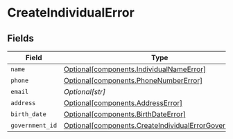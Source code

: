# CreateIndividualError


## Fields

| Field                                                                                                                  | Type                                                                                                                   | Required                                                                                                               | Description                                                                                                            |
| ---------------------------------------------------------------------------------------------------------------------- | ---------------------------------------------------------------------------------------------------------------------- | ---------------------------------------------------------------------------------------------------------------------- | ---------------------------------------------------------------------------------------------------------------------- |
| `name`                                                                                                                 | [Optional[components.IndividualNameError]](../../models/components/individualnameerror.md)                             | :heavy_minus_sign:                                                                                                     | N/A                                                                                                                    |
| `phone`                                                                                                                | [Optional[components.PhoneNumberError]](../../models/components/phonenumbererror.md)                                   | :heavy_minus_sign:                                                                                                     | N/A                                                                                                                    |
| `email`                                                                                                                | *Optional[str]*                                                                                                        | :heavy_minus_sign:                                                                                                     | N/A                                                                                                                    |
| `address`                                                                                                              | [Optional[components.AddressError]](../../models/components/addresserror.md)                                           | :heavy_minus_sign:                                                                                                     | N/A                                                                                                                    |
| `birth_date`                                                                                                           | [Optional[components.BirthDateError]](../../models/components/birthdateerror.md)                                       | :heavy_minus_sign:                                                                                                     | N/A                                                                                                                    |
| `government_id`                                                                                                        | [Optional[components.CreateIndividualErrorGovernmentID]](../../models/components/createindividualerrorgovernmentid.md) | :heavy_minus_sign:                                                                                                     | N/A                                                                                                                    |